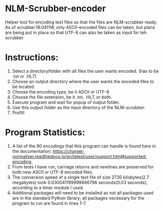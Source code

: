 # NLM-Scrubber-encoder
Helper tool for encoding text files so that the files are NLM-scrubber ready. As of scrubber.19.0411W, only ASCII-encoded files can be taken, but plans are being put in place so that UTF-8 can also be taken as input for teh scrubber.

# Instructions:
1. Select a directory/folder with all files the user wants encoded. (has to be .txt or .HL7)
2. Choose an output directory where the user wants the encoded files to be located.
3. Choose the encoding type, be it ASCII or UTF-8
4. Choose the file extension, be it .txt, .HL7, or both.
5. Execute program and wait for popup of output folder.
6. Use this output folder as the input directory of the NLM-scrubber.
7. Profit!

# Program Statistics:
1. A list of the 90 encodings that this program can handle is found here in the documentation: https://charset-normalizer.readthedocs.io/en/latest/user/support.html#supported-encoding.
2. From tests I have run, carriage returns and newlines are preserved for both new ASCII or UTF-8 encoded files.
3. The conversion speed of a single text file of size 2730 kilobytes(2.7 megabytes) took 0.030041199999686796 seconds(0.03 seconds), according to a timer module I used.
4. Additional packages will need to be installed as not all packages used are in the standard Python library; all packages necessary for the program to run are found in lines 1-7.


